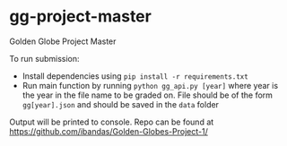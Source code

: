 # gg-project-master
Golden Globe Project Master

To run submission:
- Install dependencies using `pip install -r requirements.txt`
- Run main function by running `python gg_api.py [year]` where year is the year in the file name to be graded on.  File should be of the form `gg[year].json` and should be saved in the `data` folder

Output will be printed to console.
Repo can be found at https://github.com/ibandas/Golden-Globes-Project-1/
